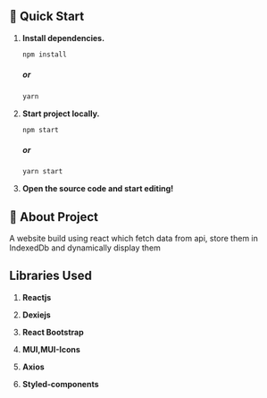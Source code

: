 
## 🚀 Quick Start

1. **Install dependencies.**

   ```bash
   npm install
   ```
   ##### or
    ```bash
   yarn 
   ```
   

1. **Start project locally.**

   ```bash
   npm start
   ```
   ##### or
    ```bash
   yarn start
   ```
1. **Open the source code and start editing!**

## 🙌 About Project

A website build using react which fetch data from api, store them in IndexedDb and dynamically display them

## Libraries Used

1. **Reactjs**
 
2. **Dexiejs**

3. **React Bootstrap**
 
4. **MUI,MUI-Icons**

5. **Axios**
 
6. **Styled-components**



 
